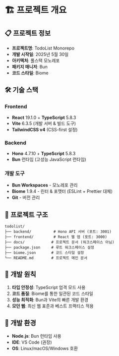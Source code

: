 # 🏗️ 프로젝트 개요

## 📋 프로젝트 정보

- **프로젝트명**: TodoList Monorepo
- **개발 시작일**: 2025년 5월 30일
- **아키텍처**: 풀스택 모노레포
- **패키지 매니저**: Bun
- **코드 스타일**: Biome

## 🛠️ 기술 스택

### Frontend
- **React** 19.1.0 + **TypeScript** 5.8.3
- **Vite** 6.3.5 (개발 서버 & 빌드 도구)
- **TailwindCSS v4** (CSS-first 설정)

### Backend  
- **Hono** 4.7.10 + **TypeScript** 5.8.3
- **Bun** 런타임 (고성능 JavaScript 런타임)

### 개발 도구
- **Bun Workspaces** - 모노레포 관리
- **Biome** 1.9.4 - 린터 & 포맷터 (ESLint + Prettier 대체)
- **Git** - 버전 관리

## 📁 프로젝트 구조

```
todolist/
├── backend/          # Hono API 서버 (포트: 3001)
├── frontend/         # React 웹 앱 (포트: 3000)  
├── docs/            # 프로젝트 문서 (워크스페이스 아님)
├── package.json     # 루트 워크스페이스 설정
├── biome.json       # 코드 스타일 설정
└── README.md        # 프로젝트 메인 문서
```

## 🎯 개발 원칙

1. **타입 안정성**: TypeScript 엄격 모드 사용
2. **코드 품질**: Biome를 통한 일관된 코드 스타일
3. **성능 최적화**: Bun과 Vite의 빠른 개발 환경
4. **모던 웹**: 최신 웹 표준과 베스트 프랙티스 적용

## 🚀 개발 환경

- **Node.js**: Bun 런타임 사용
- **IDE**: VS Code (권장)
- **OS**: Linux/macOS/Windows 호환

